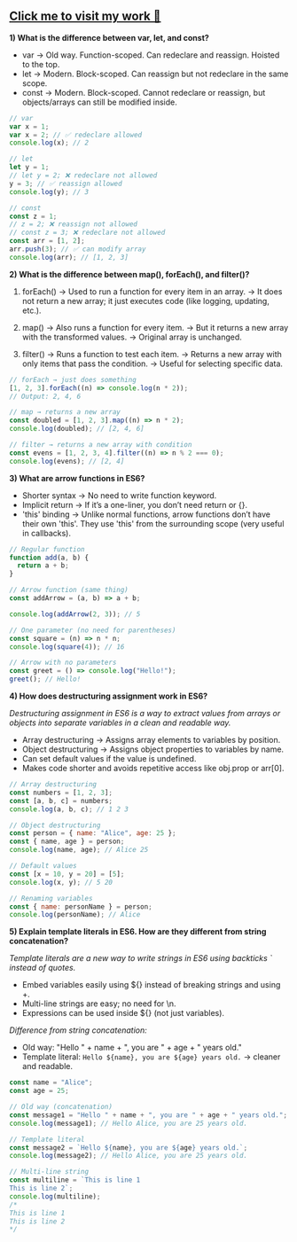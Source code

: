 ## [Click me to visit my work 🚀](https://mdsifat-dev.github.io/Green-Earth/)

**1) What is the difference between var, let, and const?**

- var → Old way. Function-scoped. Can redeclare and reassign. Hoisted to the top.
- let → Modern. Block-scoped. Can reassign but not redeclare in the same scope.
- const → Modern. Block-scoped. Cannot redeclare or reassign, but objects/arrays can still be modified inside.

```js
// var
var x = 1;
var x = 2; // ✅ redeclare allowed
console.log(x); // 2

// let
let y = 1;
// let y = 2; ❌ redeclare not allowed
y = 3; // ✅ reassign allowed
console.log(y); // 3

// const
const z = 1;
// z = 2; ❌ reassign not allowed
// const z = 3; ❌ redeclare not allowed
const arr = [1, 2];
arr.push(3); // ✅ can modify array
console.log(arr); // [1, 2, 3]
```

**2) What is the difference between map(), forEach(), and filter()?**

1. forEach()
   → Used to run a function for every item in an array.
   → It does not return a new array; it just executes code (like logging, updating, etc.).

2. map()
   → Also runs a function for every item.
   → But it returns a new array with the transformed values.
   → Original array is unchanged.

3. filter()
   → Runs a function to test each item.
   → Returns a new array with only items that pass the condition.
   → Useful for selecting specific data.

```js
// forEach → just does something
[1, 2, 3].forEach((n) => console.log(n * 2));
// Output: 2, 4, 6

// map → returns a new array
const doubled = [1, 2, 3].map((n) => n * 2);
console.log(doubled); // [2, 4, 6]

// filter → returns a new array with condition
const evens = [1, 2, 3, 4].filter((n) => n % 2 === 0);
console.log(evens); // [2, 4]
```

**3) What are arrow functions in ES6?**

- Shorter syntax → No need to write function keyword.
- Implicit return → If it’s a one-liner, you don’t need return or {}.
- 'this' binding → Unlike normal functions, arrow functions don’t have their own 'this'. They use 'this' from the surrounding scope (very useful in callbacks).

```js
// Regular function
function add(a, b) {
  return a + b;
}

// Arrow function (same thing)
const addArrow = (a, b) => a + b;

console.log(addArrow(2, 3)); // 5

// One parameter (no need for parentheses)
const square = (n) => n * n;
console.log(square(4)); // 16

// Arrow with no parameters
const greet = () => console.log("Hello!");
greet(); // Hello!
```

**4) How does destructuring assignment work in ES6?**

_Destructuring assignment in ES6 is a way to extract values from arrays or objects into separate variables in a clean and readable way._

- Array destructuring → Assigns array elements to variables by position.
- Object destructuring → Assigns object properties to variables by name.
- Can set default values if the value is undefined.
- Makes code shorter and avoids repetitive access like obj.prop or arr[0].

```js
// Array destructuring
const numbers = [1, 2, 3];
const [a, b, c] = numbers;
console.log(a, b, c); // 1 2 3

// Object destructuring
const person = { name: "Alice", age: 25 };
const { name, age } = person;
console.log(name, age); // Alice 25

// Default values
const [x = 10, y = 20] = [5];
console.log(x, y); // 5 20

// Renaming variables
const { name: personName } = person;
console.log(personName); // Alice
```

**5) Explain template literals in ES6. How are they different from string concatenation?**

_Template literals are a new way to write strings in ES6 using backticks ` instead of quotes._

- Embed variables easily using ${} instead of breaking strings and using +.
- Multi-line strings are easy; no need for \n.
- Expressions can be used inside ${} (not just variables).

_Difference from string concatenation:_

- Old way: "Hello " + name + ", you are " + age + " years old."
- Template literal: `Hello ${name}, you are ${age} years old.` → cleaner and readable.

```js
const name = "Alice";
const age = 25;

// Old way (concatenation)
const message1 = "Hello " + name + ", you are " + age + " years old.";
console.log(message1); // Hello Alice, you are 25 years old.

// Template literal
const message2 = `Hello ${name}, you are ${age} years old.`;
console.log(message2); // Hello Alice, you are 25 years old.

// Multi-line string
const multiline = `This is line 1
This is line 2`;
console.log(multiline);
/*
This is line 1
This is line 2
*/
```
